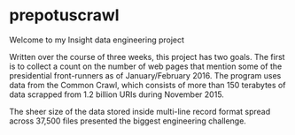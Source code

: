 # prepotuscrawl
Welcome to my Insight data engineering project

Written over the course of three weeks, this project has two goals. The first is to collect a count on the number of web pages that mention some of the presidential front-runners as of January/February 2016. The program uses data from the Common Crawl, which consists of more than 150 terabytes of data scrapped from 1.2 billion URIs during November 2015.

The sheer size of the data stored inside multi-line record format spread across 37,500 files presented the biggest engineering challenge.
